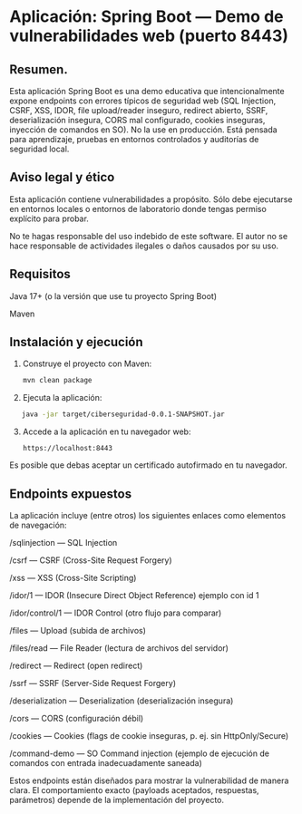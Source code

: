 # Aplicación: Spring Boot — Demo de vulnerabilidades web (puerto 8443)

## Resumen.
Esta aplicación Spring Boot es una demo educativa que intencionalmente expone endpoints con errores típicos de seguridad web (SQL Injection, CSRF, XSS, IDOR, file upload/reader inseguro, redirect abierto, SSRF, deserialización insegura, CORS mal configurado, cookies inseguras, inyección de comandos en SO). No la use en producción. Está pensada para aprendizaje, pruebas en entornos controlados y auditorías de seguridad local.

## Aviso legal y ético

Esta aplicación contiene vulnerabilidades a propósito. Sólo debe ejecutarse en entornos locales o entornos de laboratorio donde tengas permiso explícito para probar.

No te hagas responsable del uso indebido de este software. El autor no se hace responsable de actividades ilegales o daños causados por su uso.

## Requisitos

Java 17+ (o la versión que use tu proyecto Spring Boot)

Maven

## Instalación y ejecución
1. Construye el proyecto con Maven:
   ```bash
   mvn clean package
   ```
2. Ejecuta la aplicación:
```bash
   java -jar target/ciberseguridad-0.0.1-SNAPSHOT.jar
```
3. Accede a la aplicación en tu navegador web:
   ```
   https://localhost:8443
   ```
Es posible que debas aceptar un certificado autofirmado en tu navegador.



## Endpoints expuestos

La aplicación incluye (entre otros) los siguientes enlaces como elementos de navegación:

/sqlinjection — SQL Injection

/csrf — CSRF (Cross-Site Request Forgery)

/xss — XSS (Cross-Site Scripting)

/idor/1 — IDOR (Insecure Direct Object Reference) ejemplo con id 1

/idor/control/1 — IDOR Control (otro flujo para comparar)

/files — Upload (subida de archivos)

/files/read — File Reader (lectura de archivos del servidor)

/redirect — Redirect (open redirect)

/ssrf — SSRF (Server-Side Request Forgery)

/deserialization — Deserialization (deserialización insegura)

/cors — CORS (configuración débil)

/cookies — Cookies (flags de cookie inseguras, p. ej. sin HttpOnly/Secure)

/command-demo — SO Command injection (ejemplo de ejecución de comandos con entrada inadecuadamente saneada)

Estos endpoints están diseñados para mostrar la vulnerabilidad de manera clara. El comportamiento exacto (payloads aceptados, respuestas, parámetros) depende de la implementación del proyecto.